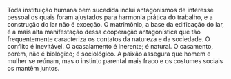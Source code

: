 ﻿Toda instituição humana bem sucedida inclui antagonismos de interesse pessoal os quais foram ajustados para harmonia prática do trabalho, e a construção do lar não é exceção. O matrimônio, a base da edificação do lar, é a mais alta manifestação dessa cooperação antagonística que tão frequentemente caracteriza os contatos da natureza e da sociedade. O conflito é inevitável. O acasalamento é inerente; é natural. O casamento, porém, não é biológico; é sociológico. A paixão assegura que homem e mulher se reúnam, mas o instinto parental mais fraco e os costumes sociais os mantêm juntos.
